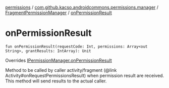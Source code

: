 [permissions](../../index.md) / [com.github.kacso.androidcommons.permissions.manager](../index.md) / [FragmentPermissionManager](index.md) / [onPermissionResult](.)

# onPermissionResult

`fun onPermissionResult(requestCode: Int, permissions: Array<out String>, grantResults: IntArray): Unit`

Overrides [IPermissionManager.onPermissionResult](../-i-permission-manager/on-permission-result.md)

Method to be called by caller activity/fragment (@link Activity#onRequestPermissionsResult)
when permission result are received.
This method will send results to the actual caller.

